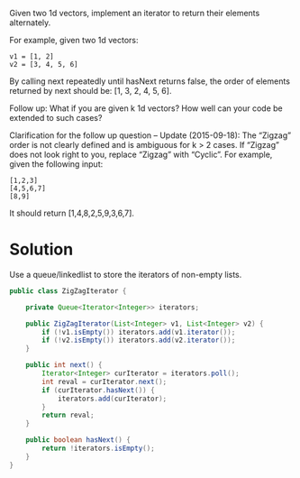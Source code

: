 Given two 1d vectors, implement an iterator to return their elements alternately.

For example, given two 1d vectors:
```
v1 = [1, 2]
v2 = [3, 4, 5, 6]
```
By calling next repeatedly until hasNext returns false, the order of elements returned by next should be: [1, 3, 2, 4, 5, 6].

Follow up: What if you are given k 1d vectors? How well can your code be extended to such cases?

Clarification for the follow up question – Update (2015-09-18):
The “Zigzag” order is not clearly defined and is ambiguous for k > 2 cases. If “Zigzag” does not look right to you, replace “Zigzag” with “Cyclic”. For example, given the following input:

```
[1,2,3]
[4,5,6,7]
[8,9]
```
It should return [1,4,8,2,5,9,3,6,7].

# Solution

Use a queue/linkedlist to store the iterators of non-empty lists. 

```java
public class ZigZagIterator {

    private Queue<Iterator<Integer>> iterators;

    public ZigZagIterator(List<Integer> v1, List<Integer> v2) {
        if (!v1.isEmpty()) iterators.add(v1.iterator());
        if (!v2.isEmpty()) iterators.add(v2.iterator());
    }

    public int next() {
        Iterator<Integer> curIterator = iterators.poll();
        int reval = curIterator.next();
        if (curIterator.hasNext()) {
            iterators.add(curIterator);
        }
        return reval;
    }

    public boolean hasNext() {
        return !iterators.isEmpty();
    }
}
```
